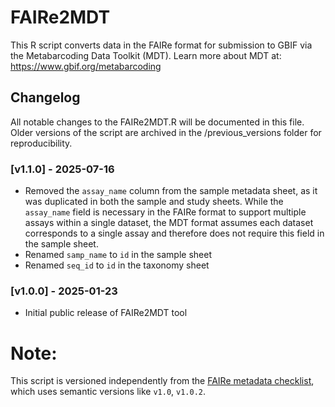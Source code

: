 # FAIRe2MDT

This R script converts data in the FAIRe format for submission to GBIF via the Metabarcoding Data Toolkit (MDT).
Learn more about MDT at: https://www.gbif.org/metabarcoding


## Changelog

All notable changes to the FAIRe2MDT.R will be documented in this file.
Older versions of the script are archived in the /previous_versions folder for reproducibility.

### [v1.1.0] - 2025-07-16
- Removed the `assay_name` column from the sample metadata sheet, as it was duplicated in both the sample and study sheets. While the `assay_name` field is necessary in the FAIRe format to support multiple assays within a single dataset, the MDT format assumes each dataset corresponds to a single assay and therefore does not require this field in the sample sheet.
- Renamed `samp_name` to `id` in the sample sheet
- Renamed `seq_id` to `id` in the taxonomy sheet

### [v1.0.0] - 2025-01-23
- Initial public release of FAIRe2MDT tool

# Note:
This script is versioned independently from the [FAIRe metadata checklist](https://github.com/FAIR-eDNA/FAIRe_checklist), which uses semantic versions like `v1.0`, `v1.0.2`.  
